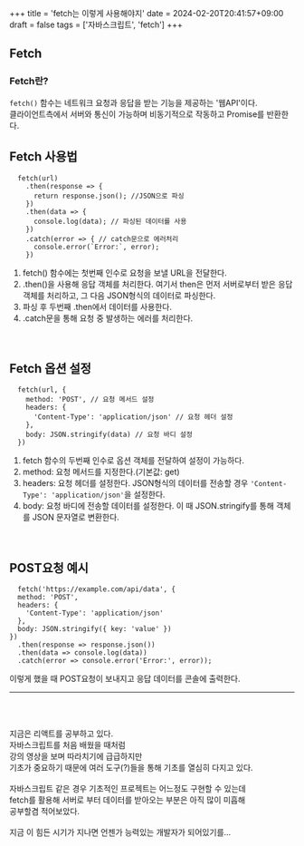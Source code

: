 +++
title = 'fetch는 이렇게 사용해야지'
date = 2024-02-20T20:41:57+09:00
draft = false
tags = ['자바스크립트', 'fetch']
+++

## Fetch
### Fetch란?
`fetch()` 함수는 네트워크 요청과 응답을 받는 기능을 제공하는 '웹API'이다.
<br> 클라이언트측에서 서버와 통신이 가능하며 비동기적으로 작동하고 Promise를 반환한다.
<br>

## Fetch 사용법
```
  fetch(url)
    .then(response => {
      return response.json(); //JSON으로 파싱
    })
    .then(data => {
      console.log(data); // 파싱된 데이터를 사용
    })
    .catch(error => { // catch문으로 에러처리
      console.error(`Error:`, error);
    })
```

1. fetch() 함수에는 첫번째 인수로 요청을 보낼 URL을 전달한다.
2. .then()을 사용해 응답 객체를 처리한다. 여기서 then은 먼저 서버로부터 받은 응답 객체를 처리하고, 그 다음 JSON형식의 데이터로 파싱한다.
3. 파싱 후 두번째 .then에서 데이터를 사용한다.
4. .catch문을 통해 요청 중 발생하는 에러를 처리한다.
<br><br><br>

## Fetch 옵션 설정
```
  fetch(url, {
    method: 'POST', // 요청 메서드 설정
    headers: {
      'Content-Type': 'application/json' // 요청 헤더 설정
    },
    body: JSON.stringify(data) // 요청 바디 설정
  })
```

1. fetch 함수의 두번째 인수로 옵션 객체를 전달하여 설정이 가능하다.
2. method: 요청 메서드를 지정한다.(기본값: get)
3. headers: 요청 헤더를 설정한다. JSON형식의 데이터를 전송할 경우 `'Content-Type': 'application/json'`을 설정한다.
4. body: 요청 바디에 전송할 데이터를 설정한다. 이 때 JSON.stringify를 통해 객체를 JSON 문자열로 변환한다.
<br><br><br>

## POST요청 예시
```
  fetch('https://example.com/api/data', {
  method: 'POST',
  headers: {
    'Content-Type': 'application/json'
  },
  body: JSON.stringify({ key: 'value' })
})
  .then(response => response.json())
  .then(data => console.log(data))
  .catch(error => console.error('Error:', error));
```

이렇게 했을 때 POST요청이 보내지고 응답 데이터를 콘솔에 출력한다.

---
<br><br>

지금은 리액트를 공부하고 있다.<br>
자바스크립트를 처음 배웠을 때처럼<br>
강의 영상을 보며 따라치기에 급급하지만<br>
기초가 중요하기 때문에 여러 도구(?)들을 통해 기초를 열심히 다지고 있다.<br>
<br>
자바스크립트 같은 경우 기초적인 프로젝트는 어느정도 구현할 수 있는데<br>
fetch를 활용해 서버로 부터 데이터를 받아오는 부분은 아직 많이 미흡해<br>
공부할겸 적어보았다.<br>
<br>
지금 이 힘든 시기가 지나면 언젠가 능력있는 개발자가 되어있기를...